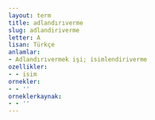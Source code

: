 ```yaml
---
layout: term
title: adlandırıverme
slug: adlandiriverme
letter: A
lisan: Türkçe
anlamlar:
- Adlandırıvermek işi; isimlendiriverme
ozellikler:
- - isim
ornekler:
- - ''
orneklerkaynak:
- - ''
---
```

